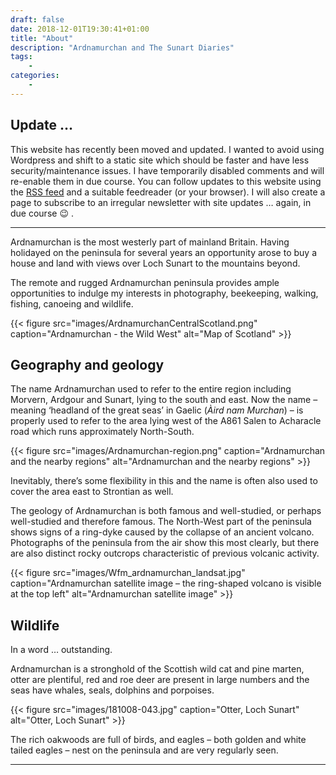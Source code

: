 ```yaml
--- 
draft: false
date: 2018-12-01T19:30:41+01:00
title: "About"
description: "Ardnamurchan and The Sunart Diaries"
tags: 
    - 
categories:
    - 
---
```



## Update …
This website has recently been moved and updated. I wanted to avoid using Wordpress and shift to a static site which should be faster and have less security/maintenance issues. I have temporarily disabled comments and will re-enable them in due course. You can follow updates to this website using the [RSS feed](/index.xml) and a suitable feedreader (or your browser). I will also create a page to subscribe to an irregular newsletter with site updates … again, in due course :wink: .

---

Ardnamurchan is the most westerly part of mainland Britain. Having holidayed on the peninsula for several years an opportunity arose to buy a house and land with views over Loch Sunart to the mountains beyond.

The remote and rugged Ardnamurchan peninsula provides ample opportunities to indulge my interests in photography, beekeeping, walking, fishing, canoeing and wildlife.

{{< figure src="images/ArdnamurchanCentralScotland.png" caption="Ardnamurchan - the Wild West" alt="Map of Scotland" >}}

## Geography and geology

The name Ardnamurchan used to refer to the entire region including Morvern, Ardgour and Sunart, lying to the south and east. Now the name – meaning ‘headland of the great seas’ in Gaelic (_Àird nam Murchan_) – is properly used to refer to the area lying west of the A861 Salen to Acharacle road which runs approximately North-South.

{{< figure src="images/Ardnamurchan-region.png" caption="Ardnamurchan and the nearby regions" alt="Ardnamurchan and the nearby regions" >}}

Inevitably, there’s some flexibility in this and the name is often also used to cover the area east to Strontian as well.

The geology of Ardnamurchan is both famous and well-studied, or perhaps well-studied and therefore famous. The North-West part of the peninsula shows signs of a ring-dyke caused by the collapse of an ancient volcano. Photographs of the peninsula from the air show this most clearly, but there are also distinct rocky outcrops characteristic of previous volcanic activity.

{{< figure src="images/Wfm_ardnamurchan_landsat.jpg" caption="Ardnamurchan satellite image – the ring-shaped volcano is visible at the top left" alt="Ardnamurchan satellite image" >}}

## Wildlife

In a word … outstanding.

Ardnamurchan is a stronghold of the Scottish wild cat and pine marten, otter are plentiful, red and roe deer are present in large numbers and the seas have whales, seals, dolphins and porpoises.

{{< figure src="images/181008-043.jpg" caption="Otter, Loch Sunart" alt="Otter, Loch Sunart" >}}

The rich oakwoods are full of birds, and eagles – both golden and white tailed eagles – nest on the peninsula and are very regularly seen.

---
